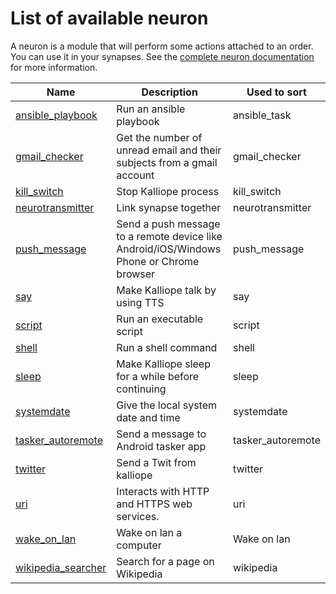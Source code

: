 # List of available neuron

A neuron is a module that will perform some actions attached to an order. You can use it in your synapses. See the [complete neuron documentation](neurons.md) for more information.

| Name                                                 | Description                                                                             | Used to sort      |
|------------------------------------------------------|-----------------------------------------------------------------------------------------|-------------------|
| [ansible_playbook](../neurons/ansible_playbook/)     | Run an ansible playbook                                                                 | ansible_task      |
| [gmail_checker](../neurons/gmail_checker/)           | Get the number of unread email and their subjects from a gmail account                  | gmail_checker     |
| [kill_switch](../neurons/kill_switch/)               | Stop Kalliope process                                                                   | kill_switch       |
| [neurotransmitter](../neurons/neurotransmitter/)     | Link synapse together                                                                   | neurotransmitter  |
| [push_message](../neurons/push_message/)             | Send a push message to a remote device like Android/iOS/Windows Phone or Chrome browser | push_message      |
| [say](../neurons/say/)                               | Make Kalliope talk by using TTS                                                         | say               |
| [script](../neurons/script/)                         | Run an executable script                                                                | script            |
| [shell](../neurons/shell/)                           | Run a shell command                                                                     | shell             |
| [sleep](../neurons/sleep/)                           | Make Kalliope sleep for a while before continuing                                       | sleep             |
| [systemdate](../neurons/systemdate/)                 | Give the local system date and time                                                     | systemdate        |
| [tasker_autoremote](../neurons/tasker_autoremote/)   | Send a message to Android tasker app                                                    | tasker_autoremote |
| [twitter](../neurons/twitter/)                       | Send a Twit from kalliope                                                               | twitter           |
| [uri](../neurons/uri/)                               | Interacts with HTTP and HTTPS web services.                                             | uri               |
| [wake_on_lan](../neurons/wake_on_lan/)               | Wake on lan a computer                                                                  | Wake on lan       |
| [wikipedia_searcher](../neurons/wikipedia_searcher/) | Search for a page on Wikipedia                                                          | wikipedia         |

